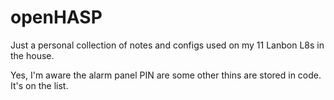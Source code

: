 # openHASP

Just a personal collection of notes and configs used on my 11 Lanbon L8s in the house.

Yes, I'm aware the alarm panel PIN are some other thins are stored in code.  It's on the list.


